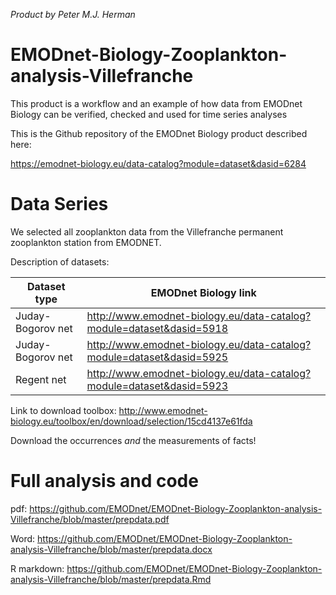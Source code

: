 *Product by Peter M.J. Herman*

# EMODnet-Biology-Zooplankton-analysis-Villefranche
This product is a workflow and an example of how data from EMODnet Biology can be verified, checked and used for time series analyses

This is the Github repository of the EMODnet Biology product described here:

https://emodnet-biology.eu/data-catalog?module=dataset&dasid=6284


# Data Series

We selected all zooplankton data from the Villefranche permanent zooplankton station from EMODNET.

Description of datasets:

|Dataset type 	|EMODnet Biology link|
| ------------- |-------------|
|Juday-Bogorov net 	|http://www.emodnet-biology.eu/data-catalog?module=dataset&dasid=5918 |
|Juday-Bogorov net 	|http://www.emodnet-biology.eu/data-catalog?module=dataset&dasid=5925 |
|Regent net 	|http://www.emodnet-biology.eu/data-catalog?module=dataset&dasid=5923 |
  
Link to download toolbox: http://www.emodnet-biology.eu/toolbox/en/download/selection/15cd4137e61fda

Download the occurrences *and* the measurements of facts!


# Full analysis and code

pdf: https://github.com/EMODnet/EMODnet-Biology-Zooplankton-analysis-Villefranche/blob/master/prepdata.pdf

Word: https://github.com/EMODnet/EMODnet-Biology-Zooplankton-analysis-Villefranche/blob/master/prepdata.docx

R markdown: https://github.com/EMODnet/EMODnet-Biology-Zooplankton-analysis-Villefranche/blob/master/prepdata.Rmd
